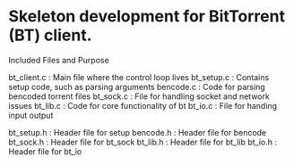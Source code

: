 # Skeleton development for BitTorrent (BT) client. 

Included Files and Purpose

bt_client.c   :   Main file where the control loop lives
bt_setup.c    :   Contains setup code, such as parsing arguments
bencode.c     :   Code for parsing bencoded torrent files
bt_sock.c     :   File for handling socket and network issues
bt_lib.c      :   Code for core functionality of bt
bt_io.c       :   File for handing input output

bt_setup.h    :   Header file for setup
bencode.h     :   Header file for bencode
bt_sock.h     :   Header file for bt_sock
bt_lib.h      :   Header file for bt_lib
bt_io.h       :   Header file for bt_io

